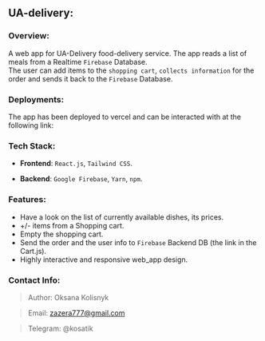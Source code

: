 ## UA-delivery:

### Overview:
A web app for UA-Delivery food-delivery service. The app reads a list of meals from a Realtime `Firebase` Database. 
<br>
The user can add items to the `shopping cart`, `collects information` for the order and sends it back to the `Firebase` Database.

### Deployments:
The app has been deployed to vercel and can be interacted with at the following link: 

### Tech Stack:

- **Frontend**: `React.js`, `Tailwind CSS`.

- **Backend**: `Google Firebase`, `Yarn`, `npm`.

### Features:
- Have a look on the list of currently available dishes, its prices.
- +/- items from a Shopping cart.
- Empty the shopping cart.
- Send the order and the user info to `Firebase` Backend DB (the link in the Cart.js).
- Highly interactive and responsive web_app design.

### Contact Info:
> Author: Oksana Kolisnyk

> Email: zazera777@gmail.com

> Telegram: @kosatik
